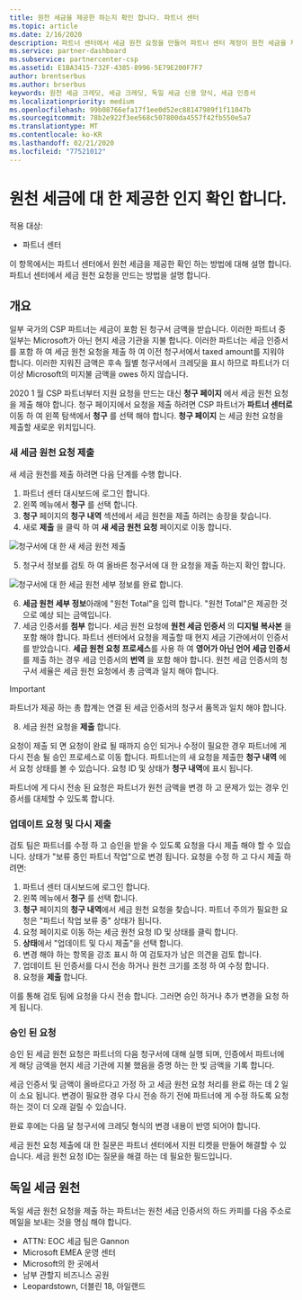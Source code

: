 ```yaml
---
title: 원천 세금을 제공한 하는지 확인 합니다. 파트너 센터
ms.topic: article
ms.date: 2/16/2020
description: 파트너 센터에서 세금 원천 요청을 만들어 파트너 센터 계정이 원천 세금을 제공한 하는지 확인 합니다.
ms.service: partner-dashboard
ms.subservice: partnercenter-csp
ms.assetid: E1BA3415-732F-4385-8996-5E79E200F7F7
author: brentserbus
ms.author: brserbus
keywords: 원천 세금 크레딧, 세금 크레딧, 독일 세금 신용 양식, 세금 인증서
ms.localizationpriority: medium
ms.openlocfilehash: 99b08766efa17f1ee0d52ec88147989f1f11047b
ms.sourcegitcommit: 78b2e922f3ee568c507800da4557f42fb550e5a7
ms.translationtype: MT
ms.contentlocale: ko-KR
ms.lasthandoff: 02/21/2020
ms.locfileid: "77521012"
---
```

# <a name="make-sure-you-are-credited-for-withholding-tax"></a>원천 세금에 대 한 제공한 인지 확인 합니다.

적용 대상:

- 파트너 센터

이 항목에서는 파트너 센터에서 원천 세금을 제공한 확인 하는 방법에 대해 설명 합니다. 파트너 센터에서 세금 원천 요청을 만드는 방법을 설명 합니다.

## <a name="overview"></a>개요

일부 국가의 CSP 파트너는 세금이 포함 된 청구서 금액을 받습니다. 이러한 파트너 중 일부는 Microsoft가 아닌 현지 세금 기관을 지불 합니다. 이러한 파트너는 세금 인증서를 포함 하 여 세금 원천 요청을 제출 하 여 이전 청구서에서 taxed amount를 지워야 합니다. 이러한 지워진 금액은 후속 월별 청구서에서 크레딧을 표시 하므로 파트너가 더 이상 Microsoft의 미지불 금액을 owes 하지 않습니다.

2020 1 월 CSP 파트너부터 지원 요청을 만드는 대신 **청구 페이지** 에서 세금 원천 요청을 제출 해야 합니다. 청구 페이지에서 요청을 제출 하려면 CSP 파트너가 **파트너 센터로** 이동 하 여 왼쪽 탐색에서 **청구** 를 선택 해야 합니다. **청구 페이지** 는 세금 원천 요청을 제출할 새로운 위치입니다. 

### <a name="submit-a-new-tax-withholding-request"></a>새 세금 원천 요청 제출

새 세금 원천를 제출 하려면 다음 단계를 수행 합니다.

1. 파트너 센터 대시보드에 로그인 합니다.
2. 왼쪽 메뉴에서 **청구** 를 선택 합니다.
3. **청구** 페이지의 **청구 내역** 섹션에서 세금 원천을 제출 하려는 송장을 찾습니다.
4. 새로 **제출** 을 클릭 하 여 **새 세금 원천 요청** 페이지로 이동 합니다.

![청구서에 대 한 새 세금 원천 제출](images/wht1.png)

5. 청구서 정보를 검토 하 여 올바른 청구서에 대 한 요청을 제출 하는지 확인 합니다.

![청구서에 대 한 세금 원천 세부 정보를 완료 합니다.](images/wht2.png)

6. **세금 원천 세부 정보**아래에 "원천 Total"을 입력 합니다. "원천 Total"은 제공한 것으로 예상 되는 금액입니다.
7. 세금 인증서를 **첨부** 합니다. 세금 원천 요청에 **원천 세금 인증서** 의 **디지털 복사본** 을 포함 해야 합니다. 파트너 센터에서 요청을 제출할 때 현지 세금 기관에서이 인증서를 받았습니다. **세금 원천 요청 프로세스**를 사용 하 여 **영어가 아닌 언어 세금 인증서** 를 제출 하는 경우 세금 인증서의 **번역** 을 포함 해야 합니다. 원천 세금 인증서의 청구서 세율은 세금 원천 요청에서 총 금액과 일치 해야 합니다. 

> [!IMPORTANT]
> 파트너가 제공 하는 총 합계는 연결 된 세금 인증서의 청구서 품목과 일치 해야 합니다.

8. 세금 원천 요청을 **제출** 합니다.

요청이 제출 되 면 요청이 완료 될 때까지 승인 되거나 수정이 필요한 경우 파트너에 게 다시 전송 될 승인 프로세스로 이동 합니다. 파트너는의 새 요청을 제출한 **청구 내역** 에서 요청 상태를 볼 수 있습니다. 요청 ID 및 상태가 **청구 내역**에 표시 됩니다.

파트너에 게 다시 전송 된 요청은 파트너가 원천 금액을 변경 하 고 문제가 있는 경우 인증서를 대체할 수 있도록 합니다. 

### <a name="update-request-and-resubmit"></a>업데이트 요청 및 다시 제출

검토 팀은 파트너를 수정 하 고 승인을 받을 수 있도록 요청을 다시 제출 해야 할 수 있습니다. 상태가 "보류 중인 파트너 작업"으로 변경 됩니다. 요청을 수정 하 고 다시 제출 하려면:
 
1. 파트너 센터 대시보드에 로그인 합니다.
2. 왼쪽 메뉴에서 **청구** 를 선택 합니다.
3. **청구** 페이지의 **청구 내역**에서 세금 원천 요청을 찾습니다. 파트너 주의가 필요한 요청은 "파트너 작업 보류 중" 상태가 됩니다.
4. 요청 페이지로 이동 하는 세금 원천 요청 ID 및 상태를 클릭 합니다.
5. **상태**에서 "업데이트 및 다시 제출"을 선택 합니다.
6. 변경 해야 하는 항목을 강조 표시 하 여 검토자가 남은 의견을 검토 합니다.
7. 업데이트 된 인증서를 다시 전송 하거나 원천 크기를 조정 하 여 수정 합니다.
8. 요청을 **제출** 합니다. 

이를 통해 검토 팀에 요청을 다시 전송 합니다. 그러면 승인 하거나 추가 변경을 요청 하 게 됩니다.
 
### <a name="approved-requests"></a>승인 된 요청

승인 된 세금 원천 요청은 파트너의 다음 청구서에 대해 실행 되며, 인증에서 파트너에 게 해당 금액을 현지 세금 기관에 지불 했음을 증명 하는 한 빚 금액을 기록 합니다.

세금 인증서 및 금액이 올바르다고 가정 하 고 세금 원천 요청 처리를 완료 하는 데 2 일이 소요 됩니다. 변경이 필요한 경우 다시 전송 하기 전에 파트너에 게 수정 하도록 요청 하는 것이 더 오래 걸릴 수 있습니다.

완료 후에는 다음 달 청구서에 크레딧 형식의 변경 내용이 반영 되어야 합니다.
 
세금 원천 요청 제출에 대 한 질문은 파트너 센터에서 지원 티켓을 만들어 해결할 수 있습니다. 세금 원천 요청 ID는 질문을 해결 하는 데 필요한 필드입니다.

## <a name="german-tax-withholding"></a>독일 세금 원천

독일 세금 원천 요청을 제출 하는 파트너는 원천 세금 인증서의 하드 카피를 다음 주소로 메일을 보내는 것을 명심 해야 합니다. 

- ATTN: EOC 세금 팀은 Gannon
- Microsoft EMEA 운영 센터
- Microsoft의 한 곳에서
- 남부 관할지 비즈니스 공원
- Leopardstown, 더블린 18, 아일랜드

